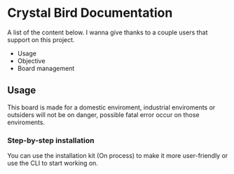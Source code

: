 # Crystal Bird Documentation

A list of the content below. I wanna give thanks to a couple users that support on this project.

- Usage
- Objective
- Board management

## Usage

This board is made for a domestic enviroment, industrial enviroments or outsiders will not be on danger, possible fatal error occur on those enviroments.

### Step-by-step installation

You can use the installation kit (On process) to make it more user-friendly or use the CLI to start working on.
